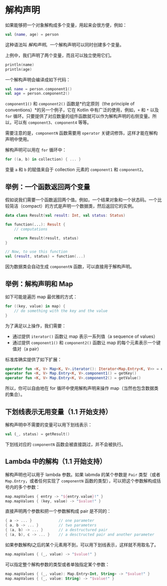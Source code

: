 # 解构声明
如果能够把一个对象解构成多个变量，用起来会很方便，例如：

```kotlin
val (name, age) = person
```

这种语法叫 *解构声明*。一个解构声明可以同时创建多个变量。

上例中，我们声明了两个变量，而且可以独立使用它们。

```kotlin
println(name)
println(age)
```

一个解构声明会编译成如下代码：

```kotlin
val name = person.component1()
val age = person.component2()
```

`component1()` 和 `component2()` 函数是*约定原则（the principle of conventions）*的另一个例子，它在 Kotlin 中有广泛的使用，例如，`+` 和 `*` 以及 `for` 循环。只要提供了对应数量的组件函数就可以作为解构声明的右侧变量。所以，可以有 `component3`、`component4` 等等。

需要注意的是，`componentN` 函数需要用 `operator` 关键词修饰，这样才能在解构声明中使用。

解构声明可以用在 `for` 循环中：

```kotlin
for ((a, b) in collection) { ... }
```

变量 `a` 和 `b` 的赋值来自于 collection 元素的 `component1` 和 `component2`。

## 举例：一个函数返回两个变量
假如说我们需要一个函数返回两个值。例如，一个结果对象和一个状态码。一个比较简洁（compact）的方式是声明一个数据类，然后返回它的实例。

```kotlin
data class Result(val result: Int, val status: Status)

fun function(...): Result {
    // computations

    return Result(result, status)
}

// Now, to use this function
val (result, status) = function(...)
```

因为数据类会自动生成 `componentN` 函数，可以直接用于解构声明。

## 举例：解构声明和 Map
如下可能是遍历 map 最优雅的方式：

```kotlin
for ((key, value) in map) {
    // do something with the key and the value
}
```

为了满足以上操作，我们需要：

- 通过提供 `iterator()` 函数让 map 表示一系列值（a sequence of values）
- 通过提供 `component1()` 和 `component2()` 函数让 map 的每个元素表示一个键值对（a pair）

标准库确实提供了如下扩展：

```kotlin
operator fun <K, V> Map<K, V>.iterator(): Iterator<Map.Entry<K, V>> = entrySet().iterator()
operator fun <K, V> Map.Entry<K, V>.component1() = getKey()
operator fun <K, V> Map.Entry<K, V>.component2() = getValue()
```

所以，你可以自由地在 for 循环中使用解构声明来操作 map（当然也包含数据类的集合）。

## 下划线表示无用变量（1.1 开始支持）
解构声明中不需要的变量可以用下划线表示：

```kotlin
val (_, status) = getResult()
```

下划线对应的 `componentN` 函数会被直接跳过，并不会被执行。

## Lambda 中的解构（1.1 开始支持）
解构声明也可以用于 lambda 参数。如果 labmda 的某个参数是 `Pair` 类型（或者 `Map.Entry`，或者任何实现了 `componentN` 函数的类型），可以把这个参数解构成括号内的多个参数：

```kotlin
map.mapValues { entry -> "${entry.value}!" }
map.mapValues { (key, value) -> "$value!" }
```

直接声明两个参数和把一个参数解构成 pair 是不同的：

```kotlin
{ a -> ... }            // one parameter
{ a, b -> ... }         // two parameters
{ (a, b) -> ... }       // a destructured pair
{ (a, b), c -> ... }    // a desctructed pair and another parameter
```

如果参数解构l之后的某个元素用不到，可以用下划线表示，这样就不用取名了。

```kotlin
map.mapValues { (_, value) -> "$value!" }
```

可以指定整个解构参数的类型或者单独指定某个参数：

```kotlin
map.mapValues { (_, value): Map.Entry<Int, String> -> "$value!" }
map.mapValues { (_, value: String) -> "$value!" }
```
